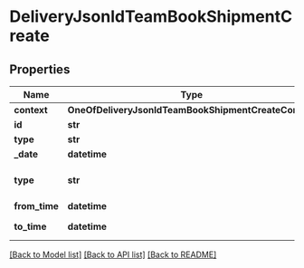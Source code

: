 # DeliveryJsonldTeamBookShipmentCreate

## Properties
Name | Type | Description | Notes
------------ | ------------- | ------------- | -------------
**context** | **OneOfDeliveryJsonldTeamBookShipmentCreateContext** |  | [optional] 
**id** | **str** |  | [optional] 
**type** | **str** |  | [optional] 
**_date** | **datetime** |  | 
**type** | **str** | Delivery on or deliver by | [default to 'DB']
**from_time** | **datetime** | From time | 
**to_time** | **datetime** | Time between | 

[[Back to Model list]](../README.md#documentation-for-models) [[Back to API list]](../README.md#documentation-for-api-endpoints) [[Back to README]](../README.md)

